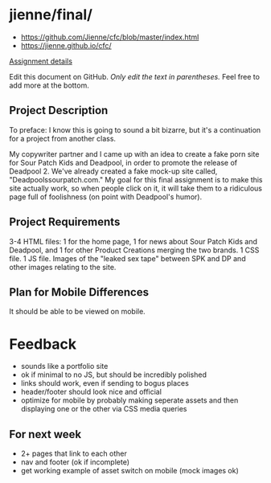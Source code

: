 # jienne/final/

- https://github.com/Jienne/cfc/blob/master/index.html
- https://jienne.github.io/cfc/

[Assignment details](/homework/final)

Edit this document on GitHub. _Only edit the text in parentheses._ Feel free to add more at the bottom.

## Project Description

To preface: I know this is going to sound a bit bizarre, but it's a continuation for a project from another class.

My copywriter partner and I came up with an idea to create a fake porn site for Sour Patch Kids and Deadpool, in order to promote the release of Deadpool 2. We've already created a fake mock-up site called, "Deadpoolssourpatch.com." My goal for this final assignment is to make this site actually work, so when people click on it, it will take them to a ridiculous page full of foolishness (on point with Deadpool's humor).

## Project Requirements

3-4 HTML files: 1 for the home page, 1 for news about Sour Patch Kids and Deadpool, and 1 for other Product Creations merging the two brands. 1 CSS file. 1 JS file. Images of the "leaked sex tape" between SPK and DP and other images relating to the site.

## Plan for Mobile Differences

It should be able to be viewed on mobile.

# Feedback

- sounds like a portfolio site
- ok if minimal to no JS, but should be incredibly polished
- links should work, even if sending to bogus places
- header/footer should look nice and official
- optimize for mobile by probably making seperate assets and then displaying one or the other via CSS media queries

## For next week

- 2+ pages that link to each other
- nav and footer (ok if incomplete)
- get working example of asset switch on mobile (mock images ok)
